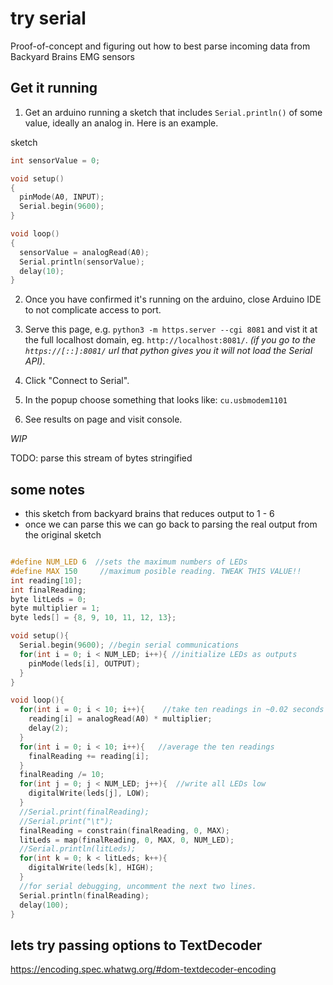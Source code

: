 # try serial

Proof-of-concept and figuring out how to best parse incoming data from Backyard Brains EMG sensors

## Get it running

1. Get an arduino running a sketch that includes `Serial.println()` of some value, ideally an analog in.  Here is an example. 

sketch
```c++
int sensorValue = 0;

void setup()
{
  pinMode(A0, INPUT);
  Serial.begin(9600);
}

void loop()
{
  sensorValue = analogRead(A0);
  Serial.println(sensorValue);
  delay(10);
}
```

2. Once you have confirmed it's running on the arduino, close Arduino IDE to not complicate access to port. 

3. Serve this page, e.g. `python3 -m https.server --cgi 8081` and vist it at the full localhost domain, eg. `http://localhost:8081/`. 
_(if you go to the `https://[::]:8081/` url that python gives you it will not load the Serial API)_.

4. Click "Connect to Serial".

5. In the popup choose something that looks like: `cu.usbmodem1101`

6. See results on page and visit console.

_WIP_

TODO: parse this stream of bytes stringified


## some notes

- this sketch from backyard brains that reduces output to 1 - 6
- once we can parse this we can go back to parsing the real output from the original sketch

```c++

#define NUM_LED 6  //sets the maximum numbers of LEDs
#define MAX 150     //maximum posible reading. TWEAK THIS VALUE!!
int reading[10];
int finalReading;
byte litLeds = 0;
byte multiplier = 1;
byte leds[] = {8, 9, 10, 11, 12, 13};

void setup(){
  Serial.begin(9600); //begin serial communications
  for(int i = 0; i < NUM_LED; i++){ //initialize LEDs as outputs
    pinMode(leds[i], OUTPUT);
  }
}

void loop(){
  for(int i = 0; i < 10; i++){    //take ten readings in ~0.02 seconds
    reading[i] = analogRead(A0) * multiplier;
    delay(2);
  }
  for(int i = 0; i < 10; i++){   //average the ten readings
    finalReading += reading[i];
  }
  finalReading /= 10;
  for(int j = 0; j < NUM_LED; j++){  //write all LEDs low
    digitalWrite(leds[j], LOW);
  }
  //Serial.print(finalReading);
  //Serial.print("\t");
  finalReading = constrain(finalReading, 0, MAX);
  litLeds = map(finalReading, 0, MAX, 0, NUM_LED);
  //Serial.println(litLeds);
  for(int k = 0; k < litLeds; k++){
    digitalWrite(leds[k], HIGH);
  }
  //for serial debugging, uncomment the next two lines.
  Serial.println(finalReading);
  delay(100);
}
```

## lets try passing options to TextDecoder

https://encoding.spec.whatwg.org/#dom-textdecoder-encoding